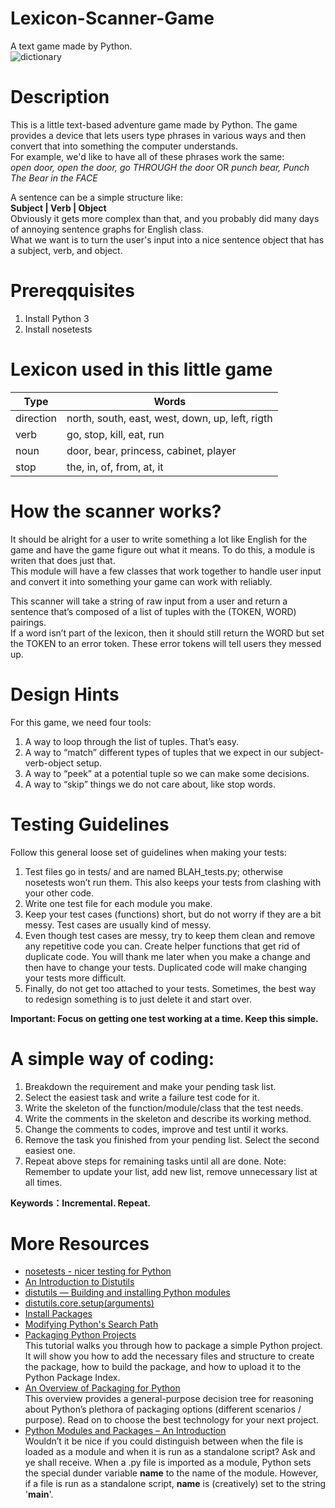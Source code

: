 # Lexicon-Scanner-Game
 A text game made by Python.  
 ![dictionary](/img/dictionary.jpg)


# Description
 This is a little text-based adventure game made by Python. 
 The game provides a device that lets users type phrases in various ways and then convert that into something the computer understands.  
 For example, we'd like to have all of these phrases work the same:  
 *open door, open the door, go THROUGH the door* OR *punch bear, Punch The Bear in the FACE*

 A sentence can be a simple structure like:  
 **Subject | Verb | Object**  
 Obviously it gets more complex than that, and you probably did many days of annoying sentence graphs for English class.  
 What we want is to turn the user's input into a nice sentence object that has a subject, verb, and object.


# Prereqquisites
1. Install Python 3
2. Install nosetests


# Lexicon used in this little game
| <center>Type</center> |  <center>Words</center> |
| ---          | ---    |
| direction    |  north, south, east, west, down, up, left, rigth |
| verb         |  go, stop, kill, eat, run |
| noun         |  door, bear, princess, cabinet, player |
| stop         |  the, in, of, from, at, it|


# How the scanner works?
It should be alright for a user to write something a lot like English for the game and have the game figure out what it means. To do this, a module is writen that does just that.  
This module will have a few classes that work together to handle user input and convert it into something your game can work with reliably. 

This scanner will take a string of raw input from a user and return a sentence that’s composed of a list of tuples with the (TOKEN, WORD) pairings.  
If a word isn’t part of the lexicon, then it should still return the WORD but set the TOKEN to an error token. These error tokens will tell users they messed up.  


# Design Hints
For this game, we need four tools:
1. A way to loop through the list of tuples. That’s easy.
2. A way to “match” different types of tuples that we expect in our subject-verb-object setup.
3. A way to “peek” at a potential tuple so we can make some decisions.
4. A way to “skip” things we do not care about, like stop words.


# Testing Guidelines
Follow this general loose set of guidelines when making your tests:
1. Test files go in tests/ and are named BLAH_tests.py; otherwise nosetests won’t run them. This also keeps your tests from clashing with your other code.
2. Write one test file for each module you make.
3. Keep your test cases (functions) short, but do not worry if they are a bit messy. Test cases are usually kind of messy.
4. Even though test cases are messy, try to keep them clean and remove any repetitive code you can. Create helper functions that get rid of duplicate code. 
You will thank me later when you make a change and then have to change your tests. Duplicated code will make changing your tests more difficult.
5. Finally, do not get too attached to your tests. Sometimes, the best way to redesign something is to just delete it and start over.

**Important: Focus on getting one test working at a time. Keep this simple.**


# A simple way of coding: 
1. Breakdown the requirement and make your pending task list.
2. Select the easiest task and write a failure test code for it.
3. Write the skeleton of the function/module/class that the test needs.
4. Write the comments in the skeleton and describe its working method.
5. Change the comments to codes, improve and test until it works.
6. Remove the task you finished from your pending list. Select the second easiest one.
7. Repeat above steps for remaining tasks until all are done.
Note: Remember to update your list, add new list, remove unnecessary list at all times.

**Keywords：Incremental. Repeat.**


# More Resources
-   [nosetests - nicer testing for Python](https://nose.readthedocs.io/en/latest/man.html)
-   [An Introduction to Distutils](https://docs.python.org/3/distutils/introduction.html?highlight=script#an-introduction-to-distutils)
-   [distutils — Building and installing Python modules](https://docs.python.org/3/library/distutils.html)
-   [distutils.core.setup(arguments)](https://docs.python.org/3/distutils/apiref.html?highlight=script#distutils.core.setup)
-   [Install Packages](https://packaging.python.org/tutorials/installing-packages/#upgrading-packages)
-   [Modifying Python's Search Path](https://docs.python.org/3/install/#modifying-python-s-search-path)
-   [Packaging Python Projects](https://packaging.python.org/tutorials/packaging-projects/)  
This tutorial walks you through how to package a simple Python project. 
It will show you how to add the necessary files and structure to create the package, how to build the package, and how to upload it to the Python Package Index.
-   [An Overview of Packaging for Python](https://packaging.python.org/overview/#bringing-your-own-python-executable)  
This overview provides a general-purpose decision tree for reasoning about Python’s plethora of packaging options (different scenarios / purpose).
Read on to choose the best technology for your next project.
-   [Python Modules and Packages – An Introduction](https://realpython.com/python-modules-packages/)  
Wouldn’t it be nice if you could distinguish between when the file is loaded as a module and when it is run as a standalone script?
Ask and ye shall receive. When a .py file is imported as a module, Python sets the special dunder variable __name__ to the name of the module.
However, if a file is run as a standalone script, __name__ is (creatively) set to the string '__main__'.
